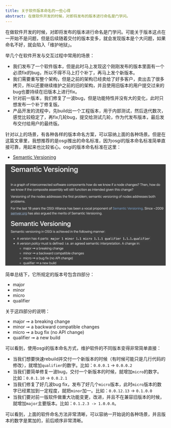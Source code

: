 ```yaml
---
title: 关于软件版本命名的一些心得
abstract: 在做软件开发的时候，对即将发布的版本进行命名是门学问。
---
```




在做软件开发的时候，对即将发布的版本进行命名是门学问。可能关于版本这点在一开始不是问题，但是后续随着交付的版本变多，就会发现版本是个大问题，如果命名不好，就会陷入「维护地狱」。

举几个在软件开发与交互过程中常用的场景：

* 我们发布了一个软件版本，但是此时马上发现这个刚刚发布的版本里面有一个必须fix的bug，所以不得不马上打个补丁，再马上发个新版本。
* 我们需要重写整个架构，但是之前的架构已经卖给了好多客户，卖出去了很多拷贝，所以还要继续维护之前的旧的架构，并且使用旧版本的用户提交过来的bug也要持续在旧版本上进行fix。
* 针对前一版本，我们修复了一波bug，但是功能特性并没有大的变化，此时只想发布一个补丁修复版。
* 产品开发的流程中，先build出一个工程版本，用于内部测试，然后迭代数次，感觉比较稳定了，再fix几轮bug，提交给测试几轮，作为代发布版本，最后发布交付给用户的最终版。

针对以上的场景，有各种各样的版本命名方案，可以容纳上面的各种场景。但是在这篇文章里，我想推荐的是osgi推出的命名标准，因为osgi的版本命名标准简单直接可靠，用起来也比较省心。osgi的版本命名标准在这里：

* [Semantic Versioning](https://enroute.osgi.org/FAQ/210-semantic_versioning.html)

![](https://raw.githubusercontent.com/liweinan/blogpic2019/master/data/may09_2/188EFBE0-00DF-4FCE-BD95-868E96EA3329.png)

简单总结下，它所规定的版本号包含四部分：

* major
* minor
* micro
* qualifier

关于这四部分的说明：

* major ➞ a breaking change
* minor ➞ a backward compatible changes
* micro ➞ a bug fix (no API change)
* qualifier ➞ a new build

可以看到，使用osgi的版本命名方式，维护软件的不同版本变得非常简单直接：

* 当我们想要快速rebuild并交付一个新版本的时候（有时候可能只是几行代码的修改），就增加`qualifier`的数字。比如：`0.0.0.1` -> `0.0.0.2`
* 当我们要简单修复一波bug，交付一个新版本的时候，就增加`micro`的数字。比如：`0.0.1.10` -> `0.0.2.1`
* 当我们修复了好几波bug fix，发布了好几个`micro`版本，此时`micro`版本的数字已经累加到一定程度，就把`minor`加一。比如：`0.0.12.13` -> `0.1.0.0`
* 当我们要对前一版软件做重大功能变更，改进，并且不在兼容旧版本的时候，就增加`major`主要版本。比如：`0.1.2.3 -> 1.0.0.0`。

可以看到，上面的软件命名方法非常清晰，可以容纳一开始说的各种场景，并且版本的数字是累加的，前后顺序非常清晰。


